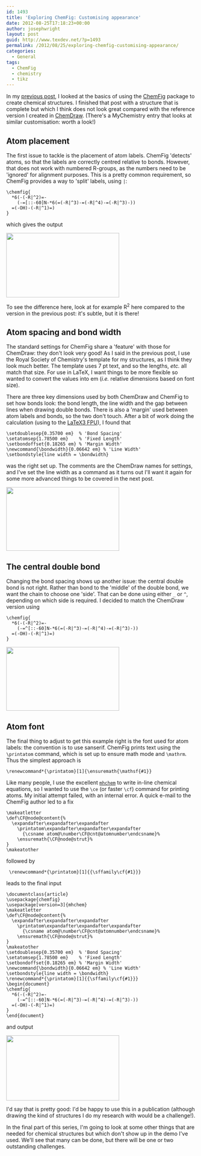 ```yaml
---
id: 1493
title: 'Exploring ChemFig: Customising appearance'
date: 2012-08-25T17:18:23+00:00
author: josephwright
layout: post
guid: http://www.texdev.net/?p=1493
permalink: /2012/08/25/exploring-chemfig-customising-appearance/
categories:
  - General
tags:
  - ChemFig
  - chemistry
  - tikz
---
```

In my <a href="https://www.texdev.net/2012/08/25/exploring-chemfig-basics/">previous post</a>, I looked at the basics of using the <a href="http://ctan.org/pkg/chemfig">ChemFig</a> package to create chemical structures. I finished that post with a structure that is complete but which I think does not look great compared with the reference version I created in <a href="http://www.cambridgesoft.com">ChemDraw</a>. (There's a MyChemistry entry that looks at similar customisation: worth a look!)

<h2>Atom placement</h2>

The first issue to tackle is the placement of atom labels. ChemFig 'detects' atoms, so that the labels are correctly centred relative to bonds. However, that does not work with numbered R-groups, as the numbers need to be 'ignored' for alignment purposes. This is a pretty common requirement, so ChemFig provides a way to 'split' labels, using <code>|</code>:

<pre><code>\chemfig{
  *6(-(-R|^2)=-
    (-=[::-60]N-*6(=(-R|^3)-=(-R|^4)-=(-R|^3)-))
  =(-OH)-(-R|^1)=)
}
</code></pre>

which gives the output

<img class="alignnone size-medium wp-image-1919" src="https://www.texdev.net/wp-content/uploads/2012/08/ChemFig6-300x171.png" alt="" width="300" height="171" />

To see the difference here, look at for example R<sup>2</sup> here compared to the version in the previous post: it's subtle, but it is there!

<h2>Atom spacing and bond width</h2>

The standard settings for ChemFig share a 'feature' with those for ChemDraw: they don't look very good! As I said in the previous post, I use the Royal Society of Chemistry's template for my structures, as I think they look much better. The template uses 7 pt text, and so the lengths, <em>etc.</em> all match that size. For use in LaTeX, I want things to be more flexible so wanted to convert the values into em (<em>i.e.</em> relative dimensions based on font size).

There are three key dimensions used by both ChemDraw and ChemFig to set how bonds look: the bond length, the line width and the gap between lines when drawing double bonds. There is also a 'margin' used between atom labels and bonds, so the two don't touch. After a bit of work doing the calculation (using to the <a href="https://github.com/latex3/svn-mirror/blob/master/l3kernel/l3fp.dtx">LaTeX3 FPU</a>), I found that

<pre><code>\setdoublesep{0.35700 em}  % 'Bond Spacing'
\setatomsep{1.78500 em}    % 'Fixed Length'
\setbondoffset{0.18265 em} % 'Margin Width'
\newcommand{\bondwidth}{0.06642 em} % 'Line Width'
\setbondstyle{line width = \bondwidth}
</code></pre>

was the right set up. The comments are the ChemDraw names for settings, and I've set the line width as a command as it turns out I'll want it again for some more advanced things to be covered in the next post.

<img class="alignnone size-medium wp-image-1920" src="https://www.texdev.net/wp-content/uploads/2012/08/ChemFig7-300x169.png" alt="" width="300" height="169" />

<h2>The central double bond</h2>

Changing the bond spacing shows up another issue: the central double bond is not right. Rather than bond to the 'middle' of the double bond, we want the chain to choose one 'side'. That can be done using either <code>_</code> or <code>^</code>, depending on which side is required. I decided to match the ChemDraw version using

<pre><code>\chemfig{
  *6(-(-R|^2)=-
    (-=^[::-60]N-*6(=(-R|^3)-=(-R|^4)-=(-R|^3)-))
  =(-OH)-(-R|^1)=)
}
</code></pre>

<img class="alignnone size-medium wp-image-1921" src="https://www.texdev.net/wp-content/uploads/2012/08/ChemFig8-300x169.png" alt="" width="300" height="169" />

<h2>Atom font</h2>

The final thing to adjust to get this example right is the font used for atom labels: the convention is to use sanserif. ChemFig prints text using the <code>\printatom</code> command, which is set up to ensure math mode and <code>\mathrm</code>. Thus the simplest approach is

<pre><code>\renewcommand*{\printatom}[1]{\ensuremath{\mathsf{#1}}
</code></pre>

Like many people, I use the excellent <a href="http://ctan.org/pkg/mhchem"><code>mhchem</code></a> to write in-line chemical equations, so I wanted to use the <code>\ce</code> (or faster <code>\cf</code>) command for printing atoms. My initial attempt failed, with an internal error. A quick e-mail to the ChemFig author led to a fix

<pre><code>\makeatletter
\def\CF@node@content{%
  \expandafter\expandafter\expandafter
    \printatom\expandafter\expandafter\expandafter
      {\csname atom@\number\CF@cnt@atomnumber\endcsname}%
    \ensuremath{\CF@node@strut}%
}
\makeatother
</code></pre>

followed by

<pre><code> \renewcommand*{\printatom}[1]{{\sffamily\cf{#1}}}
</code></pre>

leads to the final input

<pre><code>\documentclass{article}
\usepackage{chemfig}
\usepackage[version=3]{mhchem}
\makeatletter
\def\CF@node@content{%
  \expandafter\expandafter\expandafter
    \printatom\expandafter\expandafter\expandafter
      {\csname atom@\number\CF@cnt@atomnumber\endcsname}%
    \ensuremath{\CF@node@strut}%
}
\makeatother
\setdoublesep{0.35700 em}  % 'Bond Spacing'
\setatomsep{1.78500 em}    % 'Fixed Length'
\setbondoffset{0.18265 em} % 'Margin Width'
\newcommand{\bondwidth}{0.06642 em} % 'Line Width'
\setbondstyle{line width = \bondwidth}
\renewcommand*{\printatom}[1]{{\sffamily\cf{#1}}}
\begin{document}
\chemfig{
  *6(-(-R|^2)=-
    (-=^[::-60]N-*6(=(-R|^3)-=(-R|^4)-=(-R|^3)-))
  =(-OH)-(-R|^1)=)
}
\end{document}
</code></pre>

and output

<img class="alignnone size-medium wp-image-1922" src="https://www.texdev.net/wp-content/uploads/2012/08/ChemFig9-300x173.png" alt="" width="300" height="173" />

I'd say that is pretty good: I'd be happy to use this in a publication (although drawing the kind of structures I do my research with would be a challenge!).

In the final part of this series, I'm going to look at some other things that are needed for chemical structures but which don't show up in the demo I've used. We'll see that many can be done, but there will be one or two outstanding challenges.
